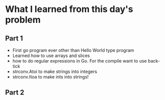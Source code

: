 # What I learned from this day's problem

## Part 1
- First go program ever other than Hello World type program
- Learned how to use arrays and slices
- how to do regular expressions in Go. For the compile want to use back-tick
- strconv.Atoi to make strings into integers
- strconv.Itoa to make ints into strings!
## Part 2
